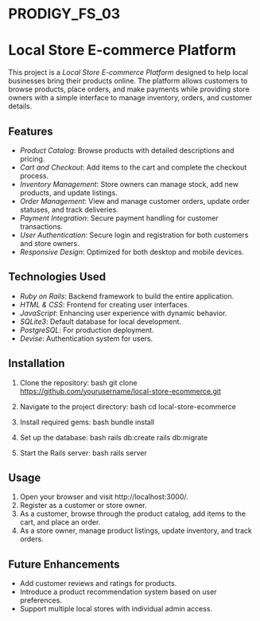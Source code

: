 # PRODIGY_FS_03

# Local Store E-commerce Platform

This project is a *Local Store E-commerce Platform* designed to help local businesses bring their products online. The platform allows customers to browse products, place orders, and make payments while providing store owners with a simple interface to manage inventory, orders, and customer details.

## Features

- *Product Catalog*: Browse products with detailed descriptions and pricing.
- *Cart and Checkout*: Add items to the cart and complete the checkout process.
- *Inventory Management*: Store owners can manage stock, add new products, and update listings.
- *Order Management*: View and manage customer orders, update order statuses, and track deliveries.
- *Payment Integration*: Secure payment handling for customer transactions.
- *User Authentication*: Secure login and registration for both customers and store owners.
- *Responsive Design*: Optimized for both desktop and mobile devices.

## Technologies Used

- *Ruby on Rails*: Backend framework to build the entire application.
- *HTML & CSS*: Frontend for creating user interfaces.
- *JavaScript*: Enhancing user experience with dynamic behavior.
- *SQLite3*: Default database for local development.
- *PostgreSQL*: For production deployment.
- *Devise*: Authentication system for users.

## Installation

1. Clone the repository:
   bash
   git clone https://github.com/yourusername/local-store-ecommerce.git
   
2. Navigate to the project directory:
   bash
   cd local-store-ecommerce
   
3. Install required gems:
   bash
   bundle install
   
4. Set up the database:
   bash
   rails db:create
   rails db:migrate
   
5. Start the Rails server:
   bash
   rails server
   

## Usage

1. Open your browser and visit http://localhost:3000/.
2. Register as a customer or store owner.
3. As a customer, browse through the product catalog, add items to the cart, and place an order.
4. As a store owner, manage product listings, update inventory, and track orders.

## Future Enhancements

- Add customer reviews and ratings for products.
- Introduce a product recommendation system based on user preferences.
- Support multiple local stores with individual admin access.
